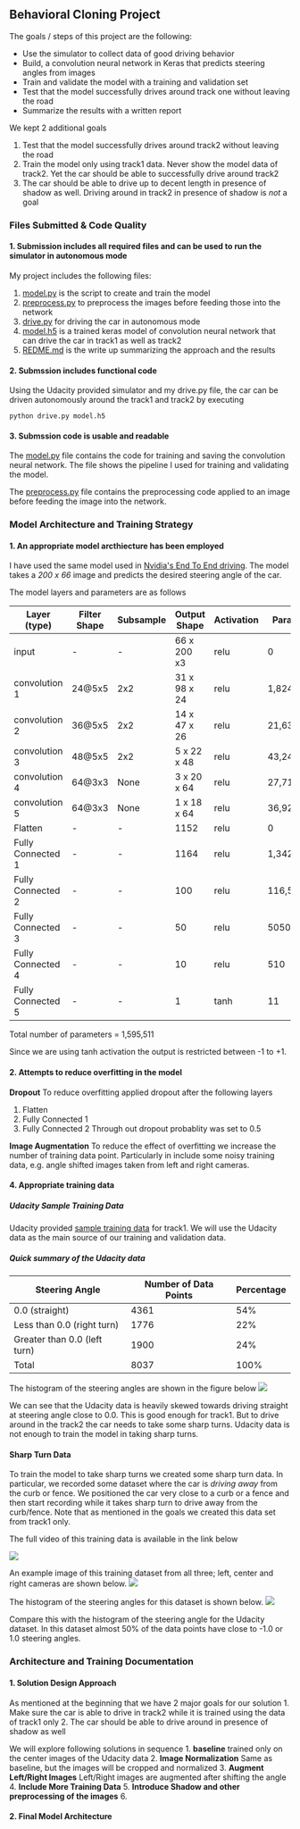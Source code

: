 ## Behavioral Cloning Project
The goals / steps of this project are the following:

- Use the simulator to collect data of good driving behavior
- Build, a convolution neural network in Keras that predicts steering angles from images
- Train and validate the model with a training and validation set
- Test that the model successfully drives around track one without leaving the road
- Summarize the results with a written report

We kept 2 additional goals
1. Test that the model successfully drives around track2 without leaving the road
2. Train the model only using track1 data. Never show the model data of track2. Yet the car should be able to successfully drive around track2
2. The car should be able to drive up to decent length in presence of shadow as well. Driving around in track2 in presence of shadow is *not* a goal

### Files Submitted & Code Quality
#### 1. Submission includes all required files and can be used to run the simulator in autonomous mode

My project includes the following files:


1. [model.py](./mode.py) is the script to create and train the model
2. [preprocess.py](./preprocess.py) to preprocess the images before feeding those into the network
3. [drive.py](./drive.py) for driving the car in autonomous mode
4. [model.h5](./model.h5) is a trained keras model of convolution neural network that can drive the car in track1 as well as track2
5. [REDME.md](./README.md) is the write up summarizing the approach and the results

#### 2. Submssion includes functional code
Using the Udacity provided simulator and my drive.py file, the car can be driven autonomously around the track1 and track2 by executing
```
python drive.py model.h5
```

#### 3. Submssion code is usable and readable
The [model.py](./model.py) file contains the code for training and saving the convolution neural network. The file shows the pipeline I used for training and validating the model.

The [preprocess.py](./preprocess.py) file contains the preprocessing code applied to an image before feeding the image into the network.

### Model Architecture and Training Strategy


#### 1. An appropriate model arcthiecture has been employed
I have used the same model used in [Nvidia's End To End driving](https://arxiv.org/pdf/1604.07316.pdf). The model takes a *200 x 66* image and predicts the desired steering angle of the car.

The model layers and parameters are as follows

Layer (type) | Filter Shape | Subsample | Output Shape | Activation | Param #
--- | --- | --- | --- | --- |  ---
input | - | - | 66 x 200 x3 | relu | 0
convolution 1 | 24@5x5 | 2x2 | 31 x 98 x 24  | relu | 1,824
convolution 2 | 36@5x5 | 2x2 | 14 x 47 x 26 | relu | 21,636
convolution 3 | 48@5x5 | 2x2 | 5 x 22 x 48 | relu | 43,248
convolution 4 | 64@3x3 | None | 3 x 20 x 64 | relu | 27,712
convolution 5 | 64@3x3 | None | 1 x 18 x 64 | relu | 36,928
Flatten | - | - | 1152 | relu | 0
Fully Connected 1 | -  | - | 1164 | relu | 1,342,092
Fully Connected 2 | - | - | 100 | relu | 116,500
Fully Connected 3 | - | - | 50 | relu |5050
Fully Connected 4 | - | - | 10 | relu |510
Fully Connected 5 | - | - | 1 | tanh | 11

Total number of parameters = 1,595,511

Since we are using tanh activation the output is restricted between -1 to +1.

#### 2. Attempts to reduce overfitting in the model
**Dropout**  To reduce overfitting applied dropout after the following layers
1. Flatten
2. Fully Connected 1
3. Fully Connected 2
Through out dropout probablity was set to 0.5

**Image Augmentation** To reduce the effect of overfitting we increase the number of training data point. Particularly in include some noisy training data, e.g. angle shifted images taken from left and right cameras.

#### 4. Appropriate training data

##### Udacity Sample Training Data
Udacity provided [sample training data](https://d17h27t6h515a5.cloudfront.net/topher/2016/December/584f6edd_data/data.zip) for track1. We will use the Udacity data as the main source of our training and validation data.

##### Quick summary of the Udacity data
Steering Angle | Number of Data Points | Percentage
---- | --- | ---
0.0  (straight) | 4361 | 54%
Less than 0.0 (right turn) | 1776 | 22%
Greater than 0.0 (left turn) | 1900 | 24%
Total | 8037 | 100%

The histogram of the steering angles are shown in the figure below
![](report_images/udacity_data_angle_hist.png)

We can see that the Udacity data is heavily skewed towards driving straight at steering angle close to 0.0. This is good enough for track1. But to drive around in the track2 the car needs to take some sharp turns. Udacity data is not enough to train the model in taking sharp turns. 

#### Sharp Turn Data
To train the model to take sharp turns we created some sharp turn data. In particular, we recorded some dataset where the car is *driving away* from the curb or fence. We positioned the car very close to a curb or a fence and then start recording while it takes sharp turn to drive away from the curb/fence. Note that as mentioned in the goals we created this data set from track1 only.

The full video of this training data is available in the link below

[![](https://img.youtube.com/vi/4Twg8Gj2Nuk/0.jpg)](https://youtu.be/4Twg8Gj2Nuk)

An example image of this training dataset from all three; left, center and right cameras are shown below.
![](report_images/sharp_turn_bridge.png)

The histogram of the steering angles for this dataset is shown below.
![](report_images/sharp_turn_angle_hist.png)

Compare this with the histogram of the steering angle for the Udacity dataset. In this dataset almost 50% of the data points have close to -1.0 or 1.0 steering angles.

###  Architecture and Training Documentation
#### 1. Solution Design Approach
As mentioned at the beginning that we have 2 major goals for our solution
	1. Make sure the car is able to drive in track2 while it is trained using the data of track1 only
	2. The car should be able to drive around in presence of shadow as well

We will explore following solutions in sequence
	1. **baseline** trained only on the center images of the Udacity data
	2. **Image Normalization** Same as baseline, but the images will be cropped and normalized
	3. **Augment Left/Right Images** Left/Right images are augmented after shifting the angle
	4. **Include More Training Data**
	5.	**Introduce Shadow and other preprocessing of the images**
	6.
#### 2. Final Model Architecture
